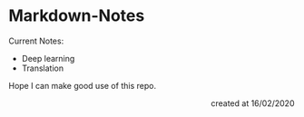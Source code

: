 # Markdown-Notes
Current Notes:

* Deep learning
* Translation



Hope I can make good use of this repo.

<p align="right">created at 16/02/2020</p>

